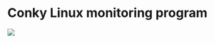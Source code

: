 # Conky Linux monitoring program 
![](https://github.com/nu11secur1ty/Kali-Linux/blob/master/conky-monitoring-app/Logo/150-1507475_file-conkylogofull4-conky-trailer-park-boys-hd-png.png.jpeg)
